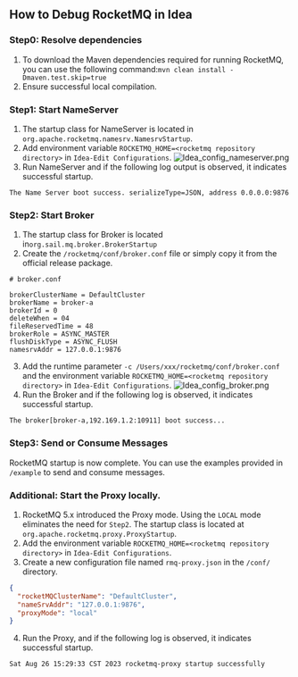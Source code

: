 ## How to Debug RocketMQ in Idea

### Step0: Resolve dependencies
1. To download the Maven dependencies required for running RocketMQ, you can use the following command:`mvn clean install -Dmaven.test.skip=true`
2. Ensure successful local compilation.

### Step1: Start NameServer
1. The startup class for NameServer is located in `org.apache.rocketmq.namesrv.NamesrvStartup`.
2. Add environment variable `ROCKETMQ_HOME=<rocketmq repository directory>` in `Idea-Edit Configurations`.
![Idea_config_nameserver.png](../cn/image/Idea_config_nameserver.png)
3. Run NameServer and if the following log output is observed, it indicates successful startup.
```shell
The Name Server boot success. serializeType=JSON, address 0.0.0.0:9876
```

### Step2: Start Broker
1. The startup class for Broker is located in`org.sail.mq.broker.BrokerStartup`
2. Create the `/rocketmq/conf/broker.conf` file or simply copy it from the official release package.
```shell
# broker.conf

brokerClusterName = DefaultCluster
brokerName = broker-a
brokerId = 0
deleteWhen = 04
fileReservedTime = 48
brokerRole = ASYNC_MASTER
flushDiskType = ASYNC_FLUSH
namesrvAddr = 127.0.0.1:9876
```
3. Add the runtime parameter `-c /Users/xxx/rocketmq/conf/broker.conf` and the environment variable `ROCKETMQ_HOME=<rocketmq repository directory>` in `Idea-Edit Configurations`.
![Idea_config_broker.png](../cn/image/Idea_config_broker.png)
4. Run the Broker and if the following log is observed, it indicates successful startup.
```shell
The broker[broker-a,192.169.1.2:10911] boot success...
```

### Step3: Send or Consume Messages
RocketMQ startup is now complete. You can use the examples provided in `/example` to send and consume messages.

### Additional: Start the Proxy locally.
1. RocketMQ 5.x introduced the Proxy mode. Using the `LOCAL` mode eliminates the need for `Step2`. The startup class is located at `org.apache.rocketmq.proxy.ProxyStartup`.
2. Add the environment variable `ROCKETMQ_HOME=<rocketmq repository directory>` in `Idea-Edit Configurations`.
3. Create a new configuration file named `rmq-proxy.json` in the `/conf/` directory.
```json
{
  "rocketMQClusterName": "DefaultCluster",
  "nameSrvAddr": "127.0.0.1:9876",
  "proxyMode": "local"
}
```
4. Run the Proxy, and if the following log is observed, it indicates successful startup.
```shell
Sat Aug 26 15:29:33 CST 2023 rocketmq-proxy startup successfully
```
